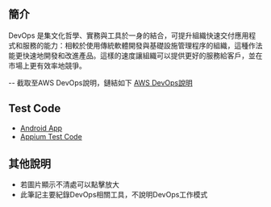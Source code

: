 ## 簡介
DevOps 是集文化哲學、實務與工具於一身的結合，可提升組織快速交付應用程式和服務的能力：相較於使用傳統軟體開發與基礎設施管理程序的組織，這種作法能更快速地開發和改進產品。這樣的速度讓組織可以提供更好的服務給客戶，並在市場上更有效率地競爭。

-- 截取至AWS DevOps說明，鏈結如下
[AWS DevOps說明](https://aws.amazon.com/tw/devops/what-is-devops/)

## Test Code
- [Android App](https://github.com/Pearce-Kanneki/Android-Test-App)
- [Appium Test Code](https://github.com/Pearce-Kanneki/Appium-Android-test)

## 其他說明
- 若圖片顯示不清處可以點擊放大
- 此筆記主要紀錄DevOps相關工具，不說明DevOps工作模式